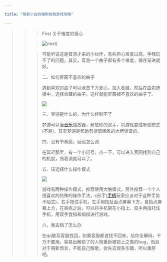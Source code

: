 ```yaml
---

title: "萌新小白的喵斯快跑游戏攻略"

---
```


> > >   First 关于难度的担心
> >
> > > ![next](https://i.loli.net/2021/10/22/bljO5uszigGNeCv.jpg))
> >
> > >   可能听说这是音游才来的小伙伴，有些担心难度过高，手残玩不了的问题，其实，音游一个曲子都有多个难度，循序渐进就好。
> > >
> > > 二、如何屏蔽不喜欢的曲子
> > >
> > > 遇到喜欢的曲子可以点击下方爱心，加入收藏，然后在曲包选择中，选择收藏的曲子，这样就能屏蔽掉不喜欢的曲子了。
> > >
> > > ![](https://i.loli.net/2021/10/22/O7eyTfjM1oPkN5A.jpg)
> > >
> > > 三、梦游是什么的，为什么控制不了
> > >
> > > 梦游可以当[音乐](https://www.9game.cn/topic/yinyuelei/)播放器，解放你的双手，将游戏变成听歌模式(不是)，其实梦游是帮助有读谱困难的大佬读谱的。
> > >
> > > 四、没有节奏感，延迟怎么调
> > >
> > > 在延迟那里，有一个小问号，点一下，可以进入官网找到自己的机型，照着调就可以了。
> > >
> > > 五、该选择什么操作模式
> > >
> > > ![](https://i.loli.net/2021/10/22/6ElGXhPmZ1fkraK.jpg)
> > >
> > > 游戏有两种操作模式，推荐使用大触模式，另外推荐一个个人很喜欢的特殊的操作手法，c形手([手柄](https://www.9game.cn/topic/shoubingwan/)玩家应该对于这种手势不陌生)，右手拖住手机，左手拇指扯面点屏幕下方，食指点屏幕上方，在熟练之后，可以将手机架在小指上，双手两指托住手机，用双手食指和拇指进行游戏。
> > >
> > > 六、我丟档了怎么办
> > >
> > > 在qq联系客服找回，如果客服都说找不回来，给你全解码，千万不要用，容易出解锁了的人物重新被锁上之类的bug，而且对于萌新而言，不能自己解歌，会失去很多乐趣，所以重肝吧。

